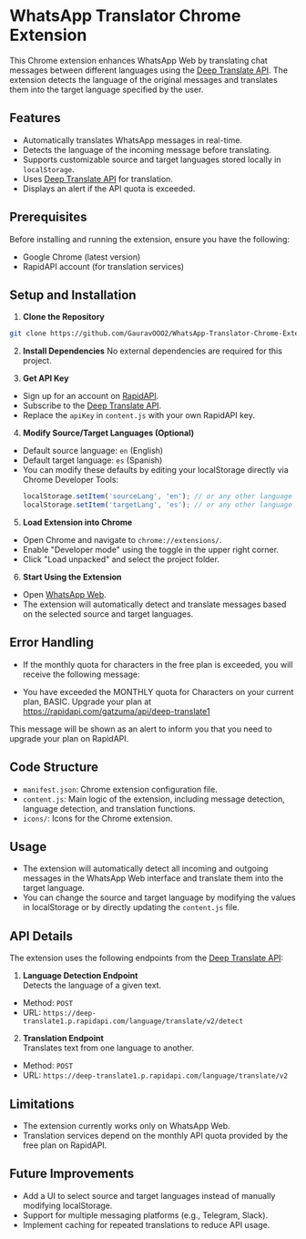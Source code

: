 # WhatsApp Translator Chrome Extension

This Chrome extension enhances WhatsApp Web by translating chat messages between different languages using the [Deep Translate API](https://rapidapi.com/gatzuma/api/deep-translate1). The extension detects the language of the original messages and translates them into the target language specified by the user.

## Features

- Automatically translates WhatsApp messages in real-time.
- Detects the language of the incoming message before translating.
- Supports customizable source and target languages stored locally in `localStorage`.
- Uses [Deep Translate API](https://rapidapi.com/gatzuma/api/deep-translate1) for translation.
- Displays an alert if the API quota is exceeded.

## Prerequisites

Before installing and running the extension, ensure you have the following:

- Google Chrome (latest version)
- RapidAPI account (for translation services)

## Setup and Installation

1. **Clone the Repository**

```bash
git clone https://github.com/GauravOOO2/WhatsApp-Translator-Chrome-Extension.git
```


2. **Install Dependencies**
No external dependencies are required for this project.

3. **Get API Key**
- Sign up for an account on [RapidAPI](https://rapidapi.com/).
- Subscribe to the [Deep Translate API](https://rapidapi.com/gatzuma/api/deep-translate1).
- Replace the `apiKey` in `content.js` with your own RapidAPI key.

4. **Modify Source/Target Languages (Optional)**
- Default source language: `en` (English)
- Default target language: `es` (Spanish)
- You can modify these defaults by editing your localStorage directly via Chrome Developer Tools:
  ```js
  localStorage.setItem('sourceLang', 'en'); // or any other language code
  localStorage.setItem('targetLang', 'es'); // or any other language code
  ```

5. **Load Extension into Chrome**
- Open Chrome and navigate to `chrome://extensions/`.
- Enable "Developer mode" using the toggle in the upper right corner.
- Click "Load unpacked" and select the project folder.

6. **Start Using the Extension**
- Open [WhatsApp Web](https://web.whatsapp.com).
- The extension will automatically detect and translate messages based on the selected source and target languages.

## Error Handling

- If the monthly quota for characters in the free plan is exceeded, you will receive the following message:

* You have exceeded the MONTHLY quota for Characters on your current plan, BASIC. Upgrade your plan at https://rapidapi.com/gatzuma/api/deep-translate1 

This message will be shown as an alert to inform you that you need to upgrade your plan on RapidAPI.

## Code Structure

- `manifest.json`: Chrome extension configuration file.
- `content.js`: Main logic of the extension, including message detection, language detection, and translation functions.
- `icons/`: Icons for the Chrome extension.

## Usage

- The extension will automatically detect all incoming and outgoing messages in the WhatsApp Web interface and translate them into the target language.
- You can change the source and target language by modifying the values in localStorage or by directly updating the `content.js` file.

## API Details

The extension uses the following endpoints from the [Deep Translate API](https://rapidapi.com/gatzuma/api/deep-translate1):

1. **Language Detection Endpoint**  
 Detects the language of a given text.
 - Method: `POST`
 - URL: `https://deep-translate1.p.rapidapi.com/language/translate/v2/detect`

2. **Translation Endpoint**  
 Translates text from one language to another.
 - Method: `POST`
 - URL: `https://deep-translate1.p.rapidapi.com/language/translate/v2`

## Limitations

- The extension currently works only on WhatsApp Web.
- Translation services depend on the monthly API quota provided by the free plan on RapidAPI.

## Future Improvements

- Add a UI to select source and target languages instead of manually modifying localStorage.
- Support for multiple messaging platforms (e.g., Telegram, Slack).
- Implement caching for repeated translations to reduce API usage.

